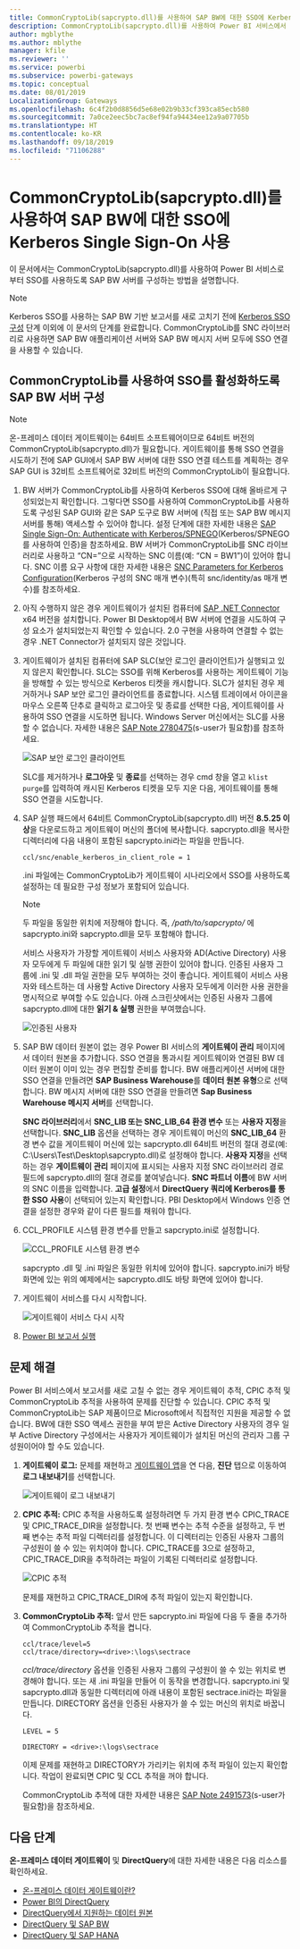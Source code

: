 ```yaml
---
title: CommonCryptoLib(sapcrypto.dll)를 사용하여 SAP BW에 대한 SSO에 Kerberos Single Sign-On 사용
description: CommonCryptoLib(sapcrypto.dll)를 사용하여 Power BI 서비스에서 SSO를 사용하도록 SAP BW 서버 구성
author: mgblythe
ms.author: mblythe
manager: kfile
ms.reviewer: ''
ms.service: powerbi
ms.subservice: powerbi-gateways
ms.topic: conceptual
ms.date: 08/01/2019
LocalizationGroup: Gateways
ms.openlocfilehash: 6c4f2b0d8856d5e68e02b9b33cf393ca85ecb580
ms.sourcegitcommit: 7a0ce2eec5bc7ac8ef94fa94434ee12a9a07705b
ms.translationtype: HT
ms.contentlocale: ko-KR
ms.lasthandoff: 09/18/2019
ms.locfileid: "71106288"
---
```

# <a name="use-kerberos-single-sign-on-for-sso-to-sap-bw-using-commoncryptolib-sapcryptodll"></a>CommonCryptoLib(sapcrypto.dll)를 사용하여 SAP BW에 대한 SSO에 Kerberos Single Sign-On 사용

이 문서에서는 CommonCryptoLib(sapcrypto.dll)를 사용하여 Power BI 서비스로부터 SSO를 사용하도록 SAP BW 서버를 구성하는 방법을 설명합니다.

> [!NOTE]
> Kerberos SSO를 사용하는 SAP BW 기반 보고서를 새로 고치기 전에 [Kerberos SSO 구성](service-gateway-sso-kerberos.md) 단계 이외에 이 문서의 단계를 완료합니다. CommonCryptoLib를 SNC 라이브러리로 사용하면 SAP BW 애플리케이션 서버와 SAP BW 메시지 서버 모두에 SSO 연결을 사용할 수 있습니다.

## <a name="configure-sap-bw-server-to-enable-sso-using-commoncryptolib"></a>CommonCryptoLib를 사용하여 SSO를 활성화하도록 SAP BW 서버 구성

> [!NOTE]
> 온-프레미스 데이터 게이트웨이는 64비트 소프트웨어이므로 64비트 버전의 CommonCryptoLib(sapcrypto.dll)가 필요합니다. 게이트웨이를 통해 SSO 연결을 시도하기 전에 SAP GUI에서 SAP BW 서버에 대한 SSO 연결 테스트를 계획하는 경우 SAP GUI is 32비트 소프트웨어로 32비트 버전의 CommonCryptoLib이 필요합니다.

1. BW 서버가 CommonCryptoLib를 사용하여 Kerberos SSO에 대해 올바르게 구성되었는지 확인합니다. 그렇다면 SSO를 사용하여 CommonCryptoLib를 사용하도록 구성된 SAP GUI와 같은 SAP 도구로 BW 서버에 (직접 또는 SAP BW 메시지 서버를 통해) 액세스할 수 있어야 합니다. 설정 단계에 대한 자세한 내용은 [SAP Single Sign-On: Authenticate with Kerberos/SPNEGO](https://blogs.sap.com/2017/07/27/sap-single-sign-on-authenticate-with-kerberosspnego/)(Kerberos/SPNEGO를 사용하여 인증)을 참조하세요. BW 서버가 CommonCryptoLib를 SNC 라이브러리로 사용하고 “CN=”으로 시작하는 SNC 이름(예: “CN = BW1”)이 있어야 합니다. SNC 이름 요구 사항에 대한 자세한 내용은 [SNC Parameters for Kerberos Configuration](https://help.sap.com/viewer/df185fd53bb645b1bd99284ee4e4a750/3.0/en-US/360534094511490d91b9589d20abb49a.html)(Kerberos 구성의 SNC 매개 변수)(특히 snc/identity/as 매개 변수)를 참조하세요.

1. 아직 수행하지 않은 경우 게이트웨이가 설치된 컴퓨터에 [SAP .NET Connector](https://support.sap.com/en/product/connectors/msnet.html) x64 버전을 설치합니다. Power BI Desktop에서 BW 서버에 연결을 시도하여 구성 요소가 설치되었는지 확인할 수 있습니다. 2\.0 구현을 사용하여 연결할 수 없는 경우 .NET Connector가 설치되지 않은 것입니다.

1. 게이트웨이가 설치된 컴퓨터에 SAP SLC(보안 로그인 클라이언트)가 실행되고 있지 않은지 확인합니다. SLC는 SSO를 위해 Kerberos를 사용하는 게이트웨이 기능을 방해할 수 있는 방식으로 Kerberos 티켓을 캐시합니다. SLC가 설치된 경우 제거하거나 SAP 보안 로그인 클라이언트를 종료합니다. 시스템 트레이에서 아이콘을 마우스 오른쪽 단추로 클릭하고 로그아웃 및 종료를 선택한 다음, 게이트웨이를 사용하여 SSO 연결을 시도하면 됩니다. Windows Server 머신에서는 SLC를 사용할 수 없습니다. 자세한 내용은 [SAP Note 2780475](https://launchpad.support.sap.com/#/notes/2780475)(s-user가 필요함)를 참조하세요.

    ![SAP 보안 로그인 클라이언트](media/service-gateway-sso-kerberos/sap-secure-login-client.png)

    SLC를 제거하거나 **로그아웃** 및 **종료**를 선택하는 경우 cmd 창을 열고 `klist purge`를 입력하여 캐시된 Kerberos 티켓을 모두 지운 다음, 게이트웨이를 통해 SSO 연결을 시도합니다.

1. SAP 실행 패드에서 64비트 CommonCryptoLib(sapcrypto.dll) 버전 **8.5.25 이상**을 다운로드하고 게이트웨이 머신의 폴더에 복사합니다. sapcrypto.dll을 복사한 디렉터리에 다음 내용이 포함된 sapcrypto.ini라는 파일을 만듭니다.

    ```
    ccl/snc/enable_kerberos_in_client_role = 1
    ```

    .ini 파일에는 CommonCryptoLib가 게이트웨이 시나리오에서 SSO를 사용하도록 설정하는 데 필요한 구성 정보가 포함되어 있습니다.

    > [!NOTE]
    > 두 파일을 동일한 위치에 저장해야 합니다. 즉, _/path/to/sapcrypto/_ 에 sapcrypto.ini와 sapcrypto.dll을 모두 포함해야 합니다.

    서비스 사용자가 가장할 게이트웨이 서비스 사용자와 AD(Active Directory) 사용자 모두에게 두 파일에 대한 읽기 및 실행 권한이 있어야 합니다. 인증된 사용자 그룹에 .ini 및 .dll 파일 권한을 모두 부여하는 것이 좋습니다. 게이트웨이 서비스 사용자와 테스트하는 데 사용할 Active Directory 사용자 모두에게 이러한 사용 권한을 명시적으로 부여할 수도 있습니다. 아래 스크린샷에서는 인증된 사용자 그룹에 sapcrypto.dll에 대한 **읽기 &amp; 실행** 권한을 부여했습니다.

    ![인증된 사용자](media/service-gateway-sso-kerberos/authenticated-users.png)

1. SAP BW 데이터 원본이 없는 경우 Power BI 서비스의 **게이트웨이 관리** 페이지에서 데이터 원본을 추가합니다. SSO 연결을 통과시킬 게이트웨이와 연결된 BW 데이터 원본이 이미 있는 경우 편집할 준비를 합니다. BW 애플리케이션 서버에 대한 SSO 연결을 만들려면 **SAP Business Warehouse**를 **데이터 원본 유형**으로 선택합니다. BW 메시지 서버에 대한 SSO 연결을 만들려면 **Sap Business Warehouse 메시지 서버**를 선택합니다.

    **SNC 라이브러리**에서 **SNC\_LIB 또는 SNC\_LIB\_64 환경 변수** 또는 **사용자 지정**을 선택합니다. **SNC\_LIB** 옵션을 선택하는 경우 게이트웨이 머신의 **SNC\_LIB\_64** 환경 변수 값을 게이트웨이 머신에 있는 sapcrypto.dll 64비트 버전의 절대 경로(예: C:\Users\Test\Desktop\sapcrypto.dll)로 설정해야 합니다. **사용자 지정**을 선택하는 경우 **게이트웨이 관리** 페이지에 표시되는 사용자 지정 SNC 라이브러리 경로 필드에 sapcrypto.dll의 절대 경로를 붙여넣습니다. **SNC 파트너 이름**에 BW 서버의 SNC 이름을 입력합니다. **고급 설정**에서 **DirectQuery 쿼리에 Kerberos를 통한 SSO 사용**이 선택되어 있는지 확인합니다. PBI Desktop에서 Windows 인증 연결을 설정한 경우와 같이 다른 필드를 채워야 합니다.

1. CCL\_PROFILE 시스템 환경 변수를 만들고 sapcrypto.ini로 설정합니다.

    ![CCL\_PROFILE 시스템 환경 변수](media/service-gateway-sso-kerberos/ccl-profile-variable.png)

    sapcrypto .dll 및 .ini 파일은 동일한 위치에 있어야 합니다. sapcrypto.ini가 바탕 화면에 있는 위의 예제에서는 sapcrypto.dll도 바탕 화면에 있어야 합니다.

1. 게이트웨이 서비스를 다시 시작합니다.

    ![게이트웨이 서비스 다시 시작](media/service-gateway-sso-kerberos/restart-gateway-service.png)

1. [Power BI 보고서 실행](service-gateway-sso-kerberos.md#run-a-power-bi-report)

## <a name="troubleshooting"></a>문제 해결

Power BI 서비스에서 보고서를 새로 고칠 수 없는 경우 게이트웨이 추적, CPIC 추적 및 CommonCryptoLib 추적을 사용하여 문제를 진단할 수 있습니다. CPIC 추적 및 CommonCryptoLib는 SAP 제품이므로 Microsoft에서 직접적인 지원을 제공할 수 없습니다. BW에 대한 SSO 액세스 권한을 부여 받은 Active Directory 사용자의 경우 일부 Active Directory 구성에서는 사용자가 게이트웨이가 설치된 머신의 관리자 그룹 구성원이어야 할 수도 있습니다.

1. **게이트웨이 로그:** 문제를 재현하고 [게이트웨이 앱](https://docs.microsoft.com/data-integration/gateway/service-gateway-app)을 연 다음, **진단** 탭으로 이동하여 **로그 내보내기**를 선택합니다.

    ![게이트웨이 로그 내보내기](media/service-gateway-sso-kerberos/export-gateway-logs.png)

1. **CPIC 추적:** CPIC 추적을 사용하도록 설정하려면 두 가지 환경 변수 CPIC\_TRACE 및 CPIC\_TRACE\_DIR을 설정합니다. 첫 번째 변수는 추적 수준을 설정하고, 두 번째 변수는 추적 파일 디렉터리를 설정합니다. 이 디렉터리는 인증된 사용자 그룹의 구성원이 쓸 수 있는 위치여야 합니다. CPIC\_TRACE를 3으로 설정하고, CPIC\_TRACE\_DIR을 추적하려는 파일이 기록된 디렉터리로 설정합니다.

    ![CPIC 추적](media/service-gateway-sso-kerberos/cpic-tracing.png)

    문제를 재현하고 CPIC\_TRACE\_DIR에 추적 파일이 있는지 확인합니다.

1. **CommonCryptoLib 추적:** 앞서 만든 sapcrypto.ini 파일에 다음 두 줄을 추가하여 CommonCryptoLib 추적을 켭니다.

    ```
    ccl/trace/level=5
    ccl/trace/directory=<drive>:\logs\sectrace
    ```

    _ccl/trace/directory_ 옵션을 인증된 사용자 그룹의 구성원이 쓸 수 있는 위치로 변경해야 합니다. 또는 새 .ini 파일을 만들어 이 동작을 변경합니다. sapcrypto.ini 및 sapcrypto.dll과 동일한 디렉터리에 아래 내용이 포함된 sectrace.ini라는 파일을 만듭니다. DIRECTORY 옵션을 인증된 사용자가 쓸 수 있는 머신의 위치로 바꿉니다.

    ```
    LEVEL = 5

    DIRECTORY = <drive>:\logs\sectrace
    ```

    이제 문제를 재현하고 DIRECTORY가 가리키는 위치에 추적 파일이 있는지 확인합니다. 작업이 완료되면 CPIC 및 CCL 추적을 꺼야 합니다.

    CommonCryptoLib 추적에 대한 자세한 내용은 [SAP Note 2491573](https://launchpad.support.sap.com/#/notes/2491573)(s-user가 필요함)을 참조하세요.

## <a name="next-steps"></a>다음 단계

**온-프레미스 데이터 게이트웨이** 및 **DirectQuery**에 대한 자세한 내용은 다음 리소스를 확인하세요.

* [온-프레미스 데이터 게이트웨이란?](/data-integration/gateway/service-gateway-getting-started)
* [Power BI의 DirectQuery](desktop-directquery-about.md)
* [DirectQuery에서 지원하는 데이터 원본](desktop-directquery-data-sources.md)
* [DirectQuery 및 SAP BW](desktop-directquery-sap-bw.md)
* [DirectQuery 및 SAP HANA](desktop-directquery-sap-hana.md)
